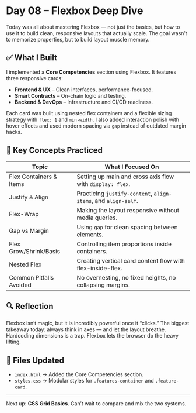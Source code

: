 # Day 08 – Flexbox Deep Dive

Today was all about mastering Flexbox — not just the basics, but how to use it to build clean, responsive layouts that actually scale. The goal wasn’t to memorize properties, but to build layout muscle memory.

## ✅ What I Built

I implemented a **Core Competencies** section using Flexbox. It features three responsive cards:

- **Frontend & UX** – Clean interfaces, performance-focused.
- **Smart Contracts** – On-chain logic and testing.
- **Backend & DevOps** – Infrastructure and CI/CD readiness.

Each card was built using nested flex containers and a flexible sizing strategy with `flex: 1` and `min-width`. I also added interaction polish with hover effects and used modern spacing via `gap` instead of outdated margin hacks.

## 🧠 Key Concepts Practiced

| Topic                   | What I Focused On                                              |
| ----------------------- | -------------------------------------------------------------- |
| Flex Containers & Items | Setting up main and cross axis flow with `display: flex`.      |
| Justify & Align         | Practicing `justify-content`, `align-items`, and `align-self`. |
| Flex-Wrap               | Making the layout responsive without media queries.            |
| Gap vs Margin           | Using `gap` for clean spacing between elements.                |
| Flex Grow/Shrink/Basis  | Controlling item proportions inside containers.                |
| Nested Flex             | Creating vertical card content flow with flex-inside-flex.     |
| Common Pitfalls Avoided | No overnesting, no fixed heights, no collapsing margins.       |

## 🔍 Reflection

Flexbox isn’t magic, but it is incredibly powerful once it “clicks.” The biggest takeaway today: always think in axes — and let the layout breathe. Hardcoding dimensions is a trap. Flexbox lets the browser do the heavy lifting.

## 📁 Files Updated

- `index.html` → Added the Core Competencies section.
- `styles.css` → Modular styles for `.features-container` and `.feature-card`.

---

Next up: **CSS Grid Basics**. Can’t wait to compare and mix the two systems.
